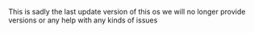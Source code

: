 This is sadly the last update version of this os we will no longer provide versions or any help with any kinds of issues 
